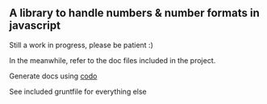 A library to handle numbers & number formats in javascript
---
Still a work in progress, please be patient :)

In the meanwhile, refer to the doc files included in the project.

Generate docs using [codo](https://github.com/coffeedoc/codo)

See included gruntfile for everything else